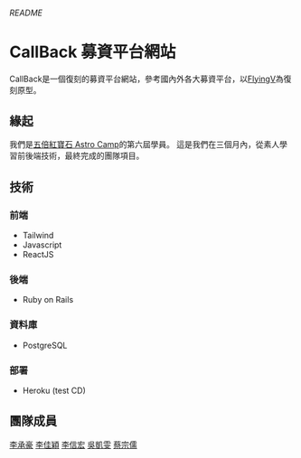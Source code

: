 ###### README
# CallBack 募資平台網站
CallBack是一個復刻的募資平台網站，參考國內外各大募資平台，以[FlyingV](https://www.flyingv.cc/)為復刻原型。
## 緣起
我們是[五倍紅寶石 Astro Camp](https://astro.5xruby.tw/)的第六屆學員。
這是我們在三個月內，從素人學習前後端技術，最終完成的團隊項目。

## 技術
### 前端
- Tailwind
- Javascript
- ReactJS
### 後端
- Ruby on Rails
### 資料庫
- PostgreSQL
### 部署
- Heroku (test CD)

## 團隊成員
[李承豪](https://github.com/prodigy7748)
[李佳穎](https://github.com/jiaying2020)
[李信宏](https://github.com/twhank)
[吳凱雯](https://github.com/wineuwu)
[蔡宗儒](https://github.com/bobanderic2000)

<!-- This README would normally document whatever steps are necessary to get the
application up and running.

Things you may want to cover:

* Ruby version

* System dependencies

* Configuration

* Database creation

* Database initialization

* How to run the test suite

* Services (job queues, cache servers, search engines, etc.)

* Deployment instructions

* ... -->
